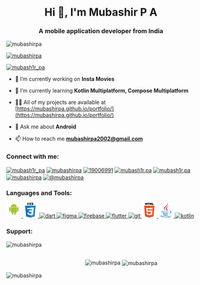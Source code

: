 <h1 align="center">Hi 👋, I'm Mubashir P A</h1>
<h3 align="center">A mobile application developer from India</h3>

<p align="left"> <img src="https://komarev.com/ghpvc/?username=mubashirpa&label=Profile%20views&color=0e75b6&style=flat" alt="mubashirpa" /> </p>

<p align="left"> <a href="https://github.com/ryo-ma/github-profile-trophy"><img src="https://github-profile-trophy.vercel.app/?username=mubashirpa" alt="mubashirpa" /></a> </p>

<p align="left"> <a href="https://twitter.com/mubash1r_pa" target="blank"><img src="https://img.shields.io/twitter/follow/mubash1r_pa?logo=twitter&style=for-the-badge" alt="mubash1r_pa" /></a> </p>

- 🔭 I’m currently working on **Insta Movies**

- 🌱 I’m currently learning **Kotlin Multiplatform, Compose Multiplatform**

- 👨‍💻 All of my projects are available at [https://mubashirpa.github.io/portfolio/](https://mubashirpa.github.io/portfolio/)

- 💬 Ask me about **Android**

- 📫 How to reach me **mubashirpa2002@gmail.com**

<h3 align="left">Connect with me:</h3>
<p align="left">
<a href="https://twitter.com/mubash1r_pa" target="blank"><img align="center" src="https://raw.githubusercontent.com/rahuldkjain/github-profile-readme-generator/master/src/images/icons/Social/twitter.svg" alt="mubash1r_pa" height="30" width="40" /></a>
<a href="https://linkedin.com/in/mubashirpa" target="blank"><img align="center" src="https://raw.githubusercontent.com/rahuldkjain/github-profile-readme-generator/master/src/images/icons/Social/linked-in-alt.svg" alt="mubashirpa" height="30" width="40" /></a>
<a href="https://stackoverflow.com/users/19006991" target="blank"><img align="center" src="https://raw.githubusercontent.com/rahuldkjain/github-profile-readme-generator/master/src/images/icons/Social/stack-overflow.svg" alt="19006991" height="30" width="40" /></a>
<a href="https://fb.com/mubash1r.pa" target="blank"><img align="center" src="https://raw.githubusercontent.com/rahuldkjain/github-profile-readme-generator/master/src/images/icons/Social/facebook.svg" alt="mubash1r.pa" height="30" width="40" /></a>
<a href="https://instagram.com/mubash1r.pa" target="blank"><img align="center" src="https://raw.githubusercontent.com/rahuldkjain/github-profile-readme-generator/master/src/images/icons/Social/instagram.svg" alt="mubash1r.pa" height="30" width="40" /></a>
<a href="https://dribbble.com/mubashirpa" target="blank"><img align="center" src="https://raw.githubusercontent.com/rahuldkjain/github-profile-readme-generator/master/src/images/icons/Social/dribbble.svg" alt="mubashirpa" height="30" width="40" /></a>
<a href="https://medium.com/@mubashirpa" target="blank"><img align="center" src="https://raw.githubusercontent.com/rahuldkjain/github-profile-readme-generator/master/src/images/icons/Social/medium.svg" alt="@mubashirpa" height="30" width="40" /></a>
</p>

<h3 align="left">Languages and Tools:</h3>
<p align="left"> <a href="https://developer.android.com" target="_blank" rel="noreferrer"> <img src="https://raw.githubusercontent.com/devicons/devicon/master/icons/android/android-original-wordmark.svg" alt="android" width="40" height="40"/> </a> <a href="https://www.w3schools.com/css/" target="_blank" rel="noreferrer"> <img src="https://raw.githubusercontent.com/devicons/devicon/master/icons/css3/css3-original-wordmark.svg" alt="css3" width="40" height="40"/> </a> <a href="https://dart.dev" target="_blank" rel="noreferrer"> <img src="https://www.vectorlogo.zone/logos/dartlang/dartlang-icon.svg" alt="dart" width="40" height="40"/> </a> <a href="https://www.figma.com/" target="_blank" rel="noreferrer"> <img src="https://www.vectorlogo.zone/logos/figma/figma-icon.svg" alt="figma" width="40" height="40"/> </a> <a href="https://firebase.google.com/" target="_blank" rel="noreferrer"> <img src="https://www.vectorlogo.zone/logos/firebase/firebase-icon.svg" alt="firebase" width="40" height="40"/> </a> <a href="https://flutter.dev" target="_blank" rel="noreferrer"> <img src="https://www.vectorlogo.zone/logos/flutterio/flutterio-icon.svg" alt="flutter" width="40" height="40"/> </a> <a href="https://git-scm.com/" target="_blank" rel="noreferrer"> <img src="https://www.vectorlogo.zone/logos/git-scm/git-scm-icon.svg" alt="git" width="40" height="40"/> </a> <a href="https://www.w3.org/html/" target="_blank" rel="noreferrer"> <img src="https://raw.githubusercontent.com/devicons/devicon/master/icons/html5/html5-original-wordmark.svg" alt="html5" width="40" height="40"/> </a> <a href="https://www.java.com" target="_blank" rel="noreferrer"> <img src="https://raw.githubusercontent.com/devicons/devicon/master/icons/java/java-original.svg" alt="java" width="40" height="40"/> </a> <a href="https://kotlinlang.org" target="_blank" rel="noreferrer"> <img src="https://www.vectorlogo.zone/logos/kotlinlang/kotlinlang-icon.svg" alt="kotlin" width="40" height="40"/> </a> </p>


<h3 align="left">Support:</h3>
<p><a href="https://www.buymeacoffee.com/mubashirpa"> <img align="left" src="https://cdn.buymeacoffee.com/buttons/v2/default-yellow.png" height="50" width="210" alt="mubashirpa" /></a></p><br><br>


<p><img align="left" src="https://github-readme-stats.vercel.app/api/top-langs?username=mubashirpa&show_icons=true&locale=en&layout=compact" alt="mubashirpa" /></p>

<p>&nbsp;<img align="center" src="https://github-readme-stats.vercel.app/api?username=mubashirpa&show_icons=true&locale=en" alt="mubashirpa" /></p>

<p><img align="center" src="https://github-readme-streak-stats.herokuapp.com/?user=mubashirpa&" alt="mubashirpa" /></p>

